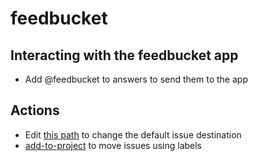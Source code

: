 # feedbucket

## Interacting with the feedbucket app
- Add @feedbucket to answers to send them to the app

## Actions
- Edit [this path](https://github.com/dharmamitra/feedbucket/blob/main/.github/workflows/dispatch_issues.yml#L17) to change the default issue destination  
- [add-to-project](https://github.com/actions/add-to-project) to move issues using labels
